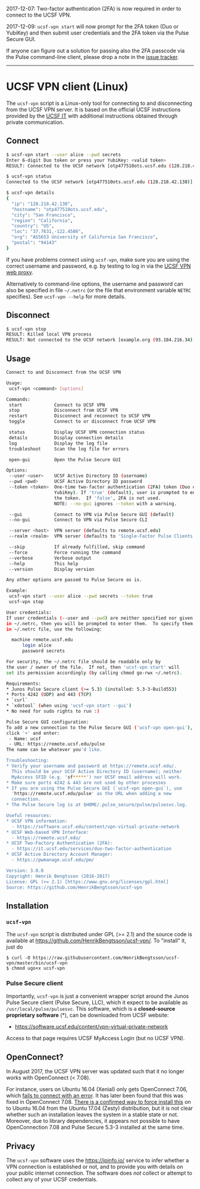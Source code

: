 2017-12-07: Two-factor authentication (2FA) is now required in order to connect to the UCSF VPN.

2017-12-09: `ucsf-vpn start` will now prompt for the 2FA token (Duo or YubiKey) and then submit user credentials and the 2FA token via the Pulse Secure GUI.

If anyone can figure out a solution for passing also the 2FA passcode via the Pulse command-line client, please drop a note in the [issue tracker](https://github.com/HenrikBengtsson/ucsf-vpn/issues).

---

# UCSF VPN client (Linux)

The `ucsf-vpn` script is a Linux-only tool for connecting to and disconnecting from the UCSF VPN server.  It is based on the official UCSF instructions provided by the [UCSF IT](https://it.ucsf.edu/services/vpn) with additional instructions obtained through private communication.

## Connect
```sh
$ ucsf-vpn start --user alice --pwd secrets
Enter 6-digit Duo token or press your YubiKey: <valid token>
RESULT: Connected to the UCSF network [otp477510ots.ucsf.edu (128.218.42.138)]

$ ucsf-vpn status
Connected to the UCSF network [otp477510ots.ucsf.edu (128.218.42.138)]

$ ucsf-vpn details
{
  "ip": "128.218.42.138",
  "hostname": "otp477510ots.ucsf.edu",
  "city": "San Francisco",
  "region": "California",
  "country": "US",
  "loc": "37.7631,-122.4586",
  "org": "AS5653 University of California San Francisco",
  "postal": "94143"
}
```

If you have problems connect using `ucsf-vpn`, make sure you are using the correct username and password, e.g. by testing to log in via the [UCSF VPN web proxy](https://remote.ucsf.edu/).

Alternatively to command-line options, the username and password can also be specified in file `~/.netrc` (or the file that environment variable `NETRC` specifies).  See `ucsf-vpn --help` for more details.


## Disconnect
```sh
$ ucsf-vpn stop
RESULT: Killed local VPN process
RESULT: Not connected to the UCSF network [example.org (93.184.216.34)]
```


## Usage
```sh
Connect to and Disconnect from the UCSF VPN

Usage:
 ucsf-vpn <command> [options]

Commands:
 start            Connect to UCSF VPN
 stop             Disconnect from UCSF VPN
 restart          Disconnect and reconnect to UCSF VPN
 toggle           Connect to or disconnect from UCSF VPN

 status           Display UCSF VPN connection status
 details          Display connection details
 log              Display the log file
 troubleshoot     Scan the log file for errors

 open-gui         Open the Pulse Secure GUI

Options:
 --user <user>    UCSF Active Directory ID (username)
 --pwd <pwd>      UCSF Active Directory ID password
 --token <token>  One-time two-factor authentication (2FA) token (Duo or
                  YubiKey). If 'true' (default), user is prompted to enter
                  the token.  If 'false', 2FA is not used.
                  NOTE: --no-gui ignores --token with a warning.

 --gui            Connect to VPN via Pulse Secure GUI (default)
 --no-gui         Connect to VPN via Pulse Secure CLI

 --server <host>  VPN server (defaults to remote.ucsf.edu)
 --realm <realm>  VPN server (defaults to 'Single-Factor Pulse Clients')

 --skip           If already fulfilled, skip command
 --force          Force running the command
 --verbose        Verbose output
 --help           This help
 --version        Display version

Any other options are passed to Pulse Secure as is.

Example:
 ucsf-vpn start --user alice --pwd secrets --token true
 ucsf-vpn stop

User credentials:
If user credentials (--user and --pwd) are neither specified nor given
in ~/.netrc, then you will be prompted to enter them.  To specify them
in ~/.netrc file, use the following:

  machine remote.ucsf.edu
      login alice
      password secrets

For security, the ~/.netrc file should be readable only by
the user / owner of the file.  If not, then 'ucsf-vpn start' will
set its permission accordingly (by calling chmod go-rwx ~/.netrc).

Requirements:
* Junos Pulse Secure client (>= 5.3) (installed: 5.3-3-Build553)
* Ports 4242 (UDP) and 443 (TCP)
* `curl`
* `xdotool` (when using 'ucsf-vpn start --gui')
* No need for sudo rights to run :)

Pulse Secure GUI configuration:
To add a new connection to the Pulse Secure GUI ('ucsf-vpn open-gui'),
click '+' and enter:
 - Name: ucsf
 - URL: https://remote.ucsf.edu/pulse
The name can be whatever you'd like.

Troubleshooting:
* Verify your username and password at https://remote.ucsf.edu/.
  This should be your UCSF Active Directory ID (username); neither
  MyAccess SFID (e.g. 'sf*****') nor UCSF email address will work.
* Make sure ports 4242 & 443 are not used by other processes
* If you are using the Pulse Secure GUI (`ucsf-vpn open-gui`), use
  'https://remote.ucsf.edu/pulse' as the URL when adding a new
  connection.
* The Pulse Secure log is at $HOME/.pulse_secure/pulse/pulsesvc.log.

Useful resources:
* UCSF VPN information:
  - https://software.ucsf.edu/content/vpn-virtual-private-network
* UCSF Web-based VPN Interface:
  - https://remote.ucsf.edu/
* UCSF Two-Factory Authentication (2FA):
  - https://it.ucsf.edu/services/duo-two-factor-authentication
* UCSF Active Directory Account Manager:
  - https://pwmanage.ucsf.edu/pm/

Version: 3.0.0
Copyright: Henrik Bengtsson (2016-2017)
License: GPL (>= 2.1) [https://www.gnu.org/licenses/gpl.html]
Source: https://github.com/HenrikBengtsson/ucsf-vpn
```


## Installation

### `ucsf-vpn`

The `ucsf-vpn` script is distributed under GPL (>= 2.1) and the source
code is available at https://github.com/HenrikBengtsson/ucsf-vpn/.  To
"install" it, just do

```
$ curl -O https://raw.githubusercontent.com/HenrikBengtsson/ucsf-vpn/master/bin/ucsf-vpn
$ chmod ugo+x ucsf-vpn
```

### Pulse Secure client

Importantly, `ucsf-vpn` is just a convenient wrapper script around the Junos
Pulse Secure client (Pulse Secure, LLC), which it expect to be available
as `/usr/local/pulse/pulsesvc`.
This software, which is a **closed-source proprietary software** (*),
can be downloaded from UCSF website:

* https://software.ucsf.edu/content/vpn-virtual-private-network

Access to that page requires UCSF MyAccess Login (but no UCSF VPN).


## OpenConnect?

In August 2017, the UCSF VPN server was updated such that it no longer works with OpenConnect (< 7.08).

For instance, users on Ubuntu 16.04 (Xenial) only gets OpenConnect 7.06, which [fails to connect with an error](https://github.com/HenrikBengtsson/ucsf-vpn/issues/4).  It has later been found that this was fixed in OpenConnect 7.08.  [There is a confirmed way to force install this](https://github.com/HenrikBengtsson/ucsf-vpn/issues/4) on to Ubuntu 16.04 from the Ubuntu 17.04 (Zesty) distribution, but it is not clear whether such an installation leaves the system in a stable state or not.  Moreover, due to library dependencies, it appears not possible to have OpenConnection 7.08 and Pulse Secure 5.3-3 installed at the same time.


## Privacy

The `ucsf-vpn` software uses the https://ipinfo.io/ service to infer whether
a VPN connection is established or not, and to provide you with details on
your public internet connection.  The software does _not_ collect or attempt to collect any of your UCSF
credentials.